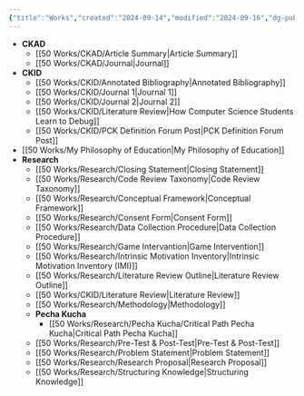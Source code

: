 ```yaml
---
{"title":"Works","created":"2024-09-14","modified":"2024-09-16","dg-publish":true,"dg-permalink":"works","permalink":"/works/","dgPassFrontmatter":true,"updated":"2024-09-16"}
---
```




- **CKAD**
	- [[50 Works/CKAD/Article Summary\|Article Summary]]
	- [[50 Works/CKAD/Journal\|Journal]]
- **CKID**
	- [[50 Works/CKID/Annotated Bibliography\|Annotated Bibliography]]
	- [[50 Works/CKID/Journal 1\|Journal 1]]
	- [[50 Works/CKID/Journal 2\|Journal 2]]
	- [[50 Works/CKID/Literature Review\|How Computer Science Students Learn to Debug]]
	- [[50 Works/CKID/PCK Definition Forum Post\|PCK Definition Forum Post]]
- [[50 Works/My Philosophy of Education\|My Philosophy of Education]]
- **Research**
	- [[50 Works/Research/Closing Statement\|Closing Statement]]
	- [[50 Works/Research/Code Review Taxonomy\|Code Review Taxonomy]]
	- [[50 Works/Research/Conceptual Framework\|Conceptual Framework]]
	- [[50 Works/Research/Consent Form\|Consent Form]]
	- [[50 Works/Research/Data Collection Procedure\|Data Collection Procedure]]
	- [[50 Works/Research/Game Intervantion\|Game Intervention]]
	- [[50 Works/Research/Intrinsic Motivation Inventory\|Intrinsic Motivation Inventory (IMI)]]
	- [[50 Works/Research/Literature Review Outline\|Literature Review Outline]]
	- [[50 Works/CKID/Literature Review\|Literature Review]]
	- [[50 Works/Research/Methodology\|Methodology]]
	- **Pecha Kucha**
		- [[50 Works/Research/Pecha Kucha/Critical Path Pecha Kucha\|Critical Path Pecha Kucha]]
	- [[50 Works/Research/Pre-Test & Post-Test\|Pre-Test & Post-Test]]
	- [[50 Works/Research/Problem Statement\|Problem Statement]]
	- [[50 Works/Research/Research Proposal\|Research Proposal]]
	- [[50 Works/Research/Structuring Knowledge\|Structuring Knowledge]]


